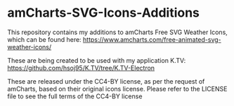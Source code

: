 # amCharts-SVG-Icons-Additions
This repository contains my additions to amCharts Free SVG Weather Icons, which can be found here:
https://www.amcharts.com/free-animated-svg-weather-icons/

These are being created to be used with my application K.TV: https://github.com/hsoj95/K.TV/tree/K.TV-Electron

These are released under the CC4-BY license, as per the request of amCharts, based on their original icons license.
Please refer to the LICENSE file to see the full terms of the CC4-BY license
